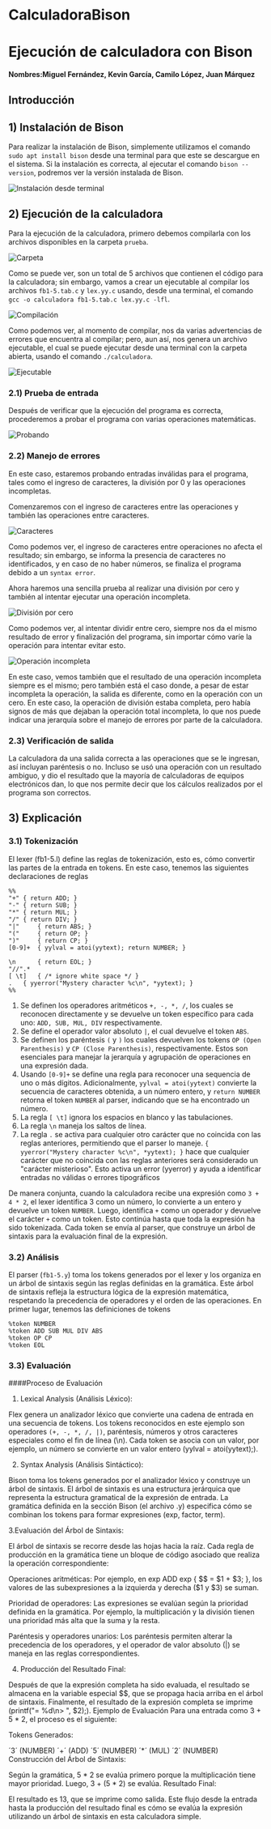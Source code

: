 # CalculadoraBison

# Ejecución de calculadora con Bison
**Nombres:Miguel Fernández, Kevin García, Camilo López, Juan Márquez**
## Introducción
## 1) Instalación de Bison
Para realizar la instalación de Bison, simplemente utilizamos el comando `sudo apt install bison` desde una terminal para que este se descargue en el sistema. Si la instalación es correcta, al ejecutar el comando `bison --version`, podremos ver la versión instalada de Bison.

![Instalación desde terminal](instalacion.png)

## 2) Ejecución de la calculadora
Para la ejecución de la calculadora, primero debemos compilarla con los archivos disponibles en la carpeta `prueba`.

![Carpeta](carpeta.png)

Como se puede ver, son un total de 5 archivos que contienen el código para la calculadora; sin embargo, vamos a crear un ejecutable al compilar los archivos `fb1-5.tab.c` y `lex.yy.c` usando, desde una terminal, el comando `gcc -o calculadora fb1-5.tab.c lex.yy.c -lfl`.

![Compilación](compilacion.png)

Como podemos ver, al momento de compilar, nos da varias advertencias de errores que encuentra al compilar; pero, aun así, nos genera un archivo ejecutable, el cual se puede ejecutar desde una terminal con la carpeta abierta, usando el comando `./calculadora`.

![Ejecutable](ejecutable.png)

### 2.1) Prueba de entrada
Después de verificar que la ejecución del programa es correcta, procederemos a probar el programa con varias operaciones matemáticas.

![Probando](prueba.png)

### 2.2) Manejo de errores
En este caso, estaremos probando entradas inválidas para el programa, tales como el ingreso de caracteres, la división por 0 y las operaciones incompletas.

Comenzaremos con el ingreso de caracteres entre las operaciones y también las operaciones entre caracteres.

![Caracteres](caracteres.png)

Como podemos ver, el ingreso de caracteres entre operaciones no afecta el resultado; sin embargo, se informa la presencia de caracteres no identificados, y en caso de no haber números, se finaliza el programa debido a un `syntax error`.

Ahora haremos una sencilla prueba al realizar una división por cero y también al intentar ejecutar una operación incompleta.

![División por cero](cero.png)

Como podemos ver, al intentar dividir entre cero, siempre nos da el mismo resultado de error y finalización del programa, sin importar cómo varíe la operación para intentar evitar esto.

![Operación incompleta](incompleta.png)

En este caso, vemos también que el resultado de una operación incompleta siempre es el mismo; pero también está el caso donde, a pesar de estar incompleta la operación, la salida es diferente, como en la operación con un cero. En este caso, la operación de división estaba completa, pero había signos de más que dejaban la operación total incompleta, lo que nos puede indicar una jerarquía sobre el manejo de errores por parte de la calculadora.

### 2.3) Verificación de salida
La calculadora da una salida correcta a las operaciones que se le ingresan, así incluyan paréntesis o no. Incluso se usó una operación con un resultado ambiguo, y dio el resultado que la mayoría de calculadoras de equipos electrónicos dan, lo que nos permite decir que los cálculos realizados por el programa son correctos.

## 3) Explicación 
### 3.1) Tokenización
El lexer (fb1-5.l) define las reglas de tokenización, esto es, cómo convertir las partes de la entrada en tokens. En este caso, tenemos las siguientes declaraciones de reglas

```
%%
"+"	{ return ADD; }
"-"	{ return SUB; }
"*"	{ return MUL; }
"/"	{ return DIV; }
"|"     { return ABS; }
"("     { return OP; }
")"     { return CP; }
[0-9]+	{ yylval = atoi(yytext); return NUMBER; }

\n      { return EOL; }
"//".*  
[ \t]   { /* ignore white space */ }
.	{ yyerror("Mystery character %c\n", *yytext); }
%%
```

1. Se definen los operadores aritméticos `+, -, *, /`, los cuales se reconocen directamente y se devuelve un token específico para cada uno: `ADD, SUB, MUL, DIV` respectivamente.
2. Se define el operador valor absoluto `|`, el cual devuelve el token `ABS`.
3. Se definen los paréntesis `(` y `)` los cuales devuelven los tokens `OP (Open Parenthesis)` y `CP (Close Parenthesis)`, respectivamente. Estos son esenciales para manejar la jerarquía y agrupación de operaciones en una expresión dada.
4. Usando `[0-9]+` se define una regla para reconocer una sequencia de uno o más dígitos. Adicionalmente, `yylval = atoi(yytext)` convierte la secuencia de caracteres obtenida, a un número entero, y `return NUMBER` retorna el token `NUMBER` al parser, indicando que se ha encontrado un número.
5. La regla `[ \t]` ignora los espacios en blanco y las tabulaciones.
6. La regla `\n` maneja los saltos de línea.
7. La regla `.` se activa para cualquier otro carácter que no coincida con las reglas anteriores, permitiendo que el parser lo maneje. `{ yyerror("Mystery character %c\n", *yytext); }` hace que cualquier carácter que no coincida con las reglas anteriores será considerado un "carácter misterioso". Esto activa un error (yyerror) y ayuda a identificar entradas no válidas o errores tipográficos

De manera conjunta, cuando la calculadora recibe una expresión como `3 + 4 * 2`, el lexer identifica 3 como un número, lo convierte a un entero y devuelve un token `NUMBER`. Luego, identifica `+` como un operador y devuelve el carácter `+` como un token.
Esto continúa hasta que toda la expresión ha sido tokenizada. Cada token se envía al parser, que construye un árbol de sintaxis para la evaluación final de la expresión.

### 3.2) Análisis

El parser (`fb1-5.y`) toma los tokens generados por el lexer y los organiza en un árbol de sintaxis según las reglas definidas en la gramática.
Este árbol de sintaxis refleja la estructura lógica de la expresión matemática, respetando la precedencia de operadores y el orden de las operaciones.
En primer lugar, tenemos las definiciones de tokens

```
%token NUMBER
%token ADD SUB MUL DIV ABS
%token OP CP
%token EOL
```



### 3.3) Evaluación
####Proceso de Evaluación

1. Lexical Analysis (Análisis Léxico):

Flex genera un analizador léxico que convierte una cadena de entrada en una secuencia de tokens.
Los tokens reconocidos en este ejemplo son operadores `(+, -, *, /, |)`, paréntesis, números y otros caracteres especiales como el fin de línea (\n).
Cada token se asocia con un valor, por ejemplo, un número se convierte en un valor entero (yylval = atoi(yytext);).

2. Syntax Analysis (Análisis Sintáctico):

Bison toma los tokens generados por el analizador léxico y construye un árbol de sintaxis.
El árbol de sintaxis es una estructura jerárquica que representa la estructura gramatical de la expresión de entrada.
La gramática definida en la sección Bison (el archivo .y) especifica cómo se combinan los tokens para formar expresiones (exp, factor, term).

3.Evaluación del Árbol de Sintaxis:

El árbol de sintaxis se recorre desde las hojas hacia la raíz.
Cada regla de producción en la gramática tiene un bloque de código asociado que realiza la operación correspondiente:

  Operaciones aritméticas: Por ejemplo, en exp ADD exp { $$ = $1 + $3; }, los valores de las subexpresiones a la izquierda y derecha ($1   y $3) se suman.

  Prioridad de operadores: Las expresiones se evalúan según la prioridad definida en la gramática. Por ejemplo, la multiplicación y la     división tienen una prioridad más alta que la suma y la resta.

Paréntesis y operadores unarios: Los paréntesis permiten alterar la precedencia de los operadores, y el operador de valor absoluto (|) se maneja en las reglas correspondientes.

4. Producción del Resultado Final:

Después de que la expresión completa ha sido evaluada, el resultado se almacena en la variable especial $$, que se propaga hacia arriba en el árbol de sintaxis.
Finalmente, el resultado de la expresión completa se imprime (printf("= %d\n> ", $2);).
Ejemplo de Evaluación
Para una entrada como 3 + 5 * 2, el proceso es el siguiente:

Tokens Generados:

´3´ (NUMBER)
´+´ (ADD)
´5´ (NUMBER)
´*´ (MUL)
´2´ (NUMBER)
Construcción del Árbol de Sintaxis:

Según la gramática, 5 * 2 se evalúa primero porque la multiplicación tiene mayor prioridad.
Luego, 3 + (5 * 2) se evalúa.
Resultado Final:

El resultado es 13, que se imprime como salida.
Este flujo desde la entrada hasta la producción del resultado final es cómo se evalúa la expresión utilizando un árbol de sintaxis en esta calculadora simple.
